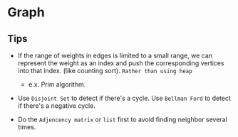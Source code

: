 # Graph

## Tips

- If the range of weights in edges is limited to a small range, we can represent the weight as an index and push the corresponding vertices into that index. (like counting sort). `Rather than using heap`  
    - e.x. Prim algorithm.

- Use `Disjoint Set` to detect if there's a cycle. Use `Bellman Ford` to detect if there's a negative cycle.

- Do the `Adjencency matrix` or `list` first to avoid finding neighbor several times.